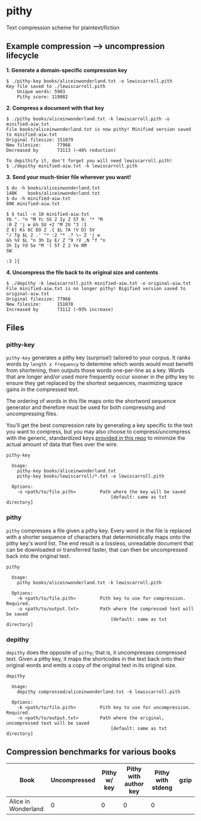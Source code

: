 # pithy
Text compression scheme for plaintext/fiction

## Example compression --> uncompression lifecycle

**1. Generate a domain-specific compression key**

```
$ ./pithy-key books/aliceinwonderland.txt -o lewiscarroll.pith
Key file saved to ./lewiscarroll.pith
	Unique words: 5903
	Pithy score: 119082
```

**2. Compress a document with that key**

```
$ ./pithy books/aliceinwonderland.txt -k lewiscarroll.pith -o minified-aiw.txt
File books/aliceinwonderland.txt is now pithy! Minified version saved to minified-aiw.txt
Original filesize: 151079
New filesize:      77966
Decreased by       73113 (~48% reduction)

To depithify it, don't forget you will need lewiscarroll.pith!
$ ./depithy minified-aiw.txt -k lewiscarroll.pith
```

**3. Send your much-tinier file wherever you want!**
```
$ du -h books/aliceinwonderland.txt
148K	books/aliceinwonderland.txt
$ du -h minified-aiw.txt 
80K	minified-aiw.txt
```

```
$ $ tail -n 10 minified-aiw.txt
Yb ". "n "M Yc SS 2 Iy Z ST 9: "* "M
:0 Z 'j w &% SU +2 "M 2U "3 :1
Z 6] Ks 6C EO Z .{ $L 7A !V D} SV
"/ Tg $L 2 .' "* :2 "* .? \~ Z 'j w
&% %V $L "n 3h Iy E/ Z "9 !V ,N "f "n
3h Iy Yd 5e "M '( 5f Z 2 Ye RM
SW

:3 ]{
```

**4. Uncompress the file back to its original size and contents**

```
$ ./depithy -k lewiscarroll.pith minified-aiw.txt -o original-aiw.txt
File minified-aiw.txt is no longer pithy! Bigified version saved to original-aiw.txt
Original filesize: 77966
New filesize:      151078
Increased by       73112 (~93% increase)
```

## Files

### pithy-key

`pithy-key` generates a pithy key (surprise!) tailored to your corpus. It ranks words by `length x frequency`
to determine which words would most benefit from shortening, then outputs those words one-per-line as a key.
Words that are longer and/or used more frequently occur sooner in the pithy key to ensure they get replaced
by the shortest sequences, maximizing space gains in the compressed text.

The ordering of words in this file maps onto the shortword sequence generator and therefore must be used for
both compressing and uncompressing files. 

You'll get the best compression rate by generating a key specific to the text you want to compress, but you
may also choose to compress/uncompress with the generic, standardized keys [provided in this repo](todo) to
minimize the actual amount of data that flies over the wire.

```
pithy-key

  Usage:
    pithy-key books/aliceinwonderland.txt
    pithy-key books/lewiscarroll/*.txt -o lewiscarroll.pith

  Options:
    -o <path/to/file.pith>         Path where the key will be saved
		                               [default: same as txt directory]
```

### pithy

`pithy` compresses a file given a pithy key. Every word in the file is replaced with a shorter sequence of
characters that deterministically maps onto the pithy key's word list. The end result is a lossless,
unreadable document that can be downloaded or transferred faster, that can then be uncompressed back into 
the original text.

```
pithy

  Usage:
    pithy books/aliceinwonderland.txt -k lewiscarroll.pith

  Options:
    -k <path/to/file.pith>         Pith key to use for compression. Required.
    -o <path/to/output.txt>        Path where the compressed text will be saved
		                               [default: same as txt directory]
```

### depithy

`depithy` does the opposite of `pithy`; that is, it uncompresses compressed text. Given a pithy key, it maps
the shortcodes in the text back onto their original words and emits a copy of the original text in its
original size.


```
depithy

  Usage:
    depithy compressed/aliceinwonderland.txt -k lewiscarroll.pith

  Options:
    -k <path/to/file.pith>         Pith key to use for uncompression. Required.
    -o <path/to/output.txt>        Path where the original, uncompressed text will be saved
		                               [default: same as txt directory]
```


## Compression benchmarks for various books

| Book                 | Uncompressed | Pithy w/ key | Pithy with author key | Pithy with stdeng | gzip  |
|----------------------|--------------|--------------|-----------------------|-------------------|-------|
| Alice in Wonderland  |            0 |       0      |       0               |  0                |       |